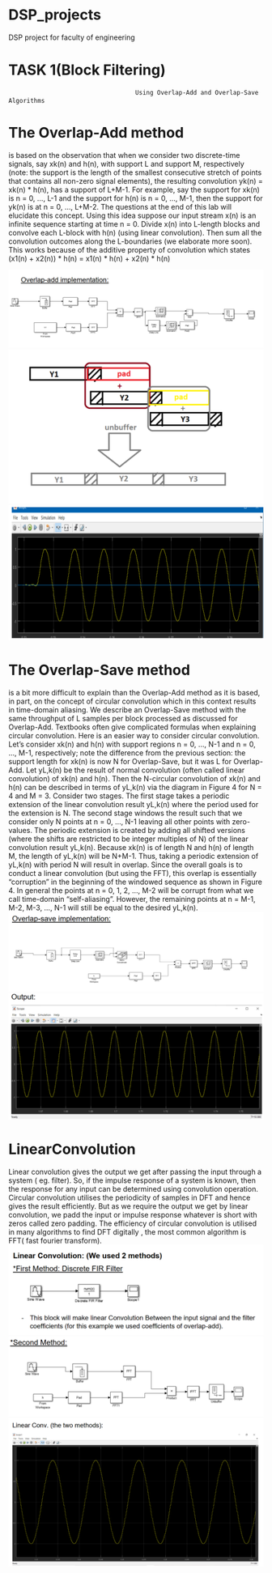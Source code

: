 # DSP_projects
 DSP project for faculty of engineering 
 # TASK 1(Block Filtering)
                                       Using Overlap-Add and Overlap-Save Algorithms  
                                       
# The Overlap-Add method
is based on the observation that when we consider two discrete-time
signals, say xk(n) and h(n), with support L and support M, respectively (note: the support is the length of
the smallest consecutive stretch of points that contains all non-zero signal elements), the resulting
convolution yk(n) = xk(n) * h(n), has a support of L+M-1. For example, say the support for xk(n) is n = 0,
…, L-1 and the support for h(n) is n = 0, …, M-1, then the support for yk(n) is at n = 0, …, L+M-2. The
questions at the end of this lab will elucidate this concept.
Using this idea suppose our input stream x(n) is an infinite sequence starting at time n = 0. Divide
x(n) into L-length blocks and convolve each L-block with h(n) (using linear convolution). Then sum all
the convolution outcomes along the L-boundaries (we elaborate more soon). This works because of the
additive property of convolution which states (x1(n) + x2(n)) * h(n) = x1(n) * h(n) + x2(n) * h(n)

![](images/3.png)
![](images/4.png)
![](images/5.png)
# The Overlap-Save method 
is a bit more difficult to explain than the Overlap-Add method as it is
based, in part, on the concept of circular convolution which in this context results in time-domain
aliasing. We describe an Overlap-Save method with the same throughput of L samples per block
processed as discussed for Overlap-Add.
Textbooks often give complicated formulas when explaining circular convolution. Here is an
easier way to consider circular convolution. Let’s consider xk(n) and h(n) with support regions n = 0, …,
N-1 and n = 0, …, M-1, respectively; note the difference from the previous section: the support length for
xk(n) is now N for Overlap-Save, but it was L for Overlap-Add. Let yL,k(n) be the result of normal
convolution (often called linear convolution) of xk(n) and h(n). Then the N-circular convolution of xk(n)
and h(n) can be described in terms of yL,k(n) via the diagram in Figure 4 for N = 4 and M = 3. Consider
two stages. The first stage takes a periodic extension of the linear convolution result yL,k(n) where the
period used for the extension is N. The second stage windows the result such that we consider only N
points at n = 0, …, N-1 leaving all other points with zero-values. The periodic extension is created by
adding all shifted versions (where the shifts are restricted to be integer multiples of N) of the linear
convolution result yL,k(n). Because xk(n) is of length N and h(n) of length M, the length of yL,k(n) will be
N+M-1. Thus, taking a periodic extension of yL,k(n) with period N will result in overlap. Since the overall
goals is to conduct a linear convolution (but using the FFT), this overlap is essentially “corruption” in the
beginning of the windowed sequence as shown in Figure 4. In general the points at n = 0, 1, 2, …, M-2
will be corrupt from what we call time-domain “self-aliasing”. However, the remaining points at n = M-1,
M-2, M-3, …, N-1 will still be equal to the desired yL,k(n).
![](images/6.png)
![](images/7.png)


# LinearConvolution 
Linear convolution gives the output we get after passing the input through a system ( eg. filter). So, if the impulse response of a system is known, then the response for any input can be determined using convolution operation.
Circular convolution utilises the periodicity of samples in DFT and hence gives the result efficiently. But as we require the output we get by linear convolution, we padd the input or impulse response whatever is short with zeros called zero padding.
The efficiency of circular convolution is utilised in many algorithms to find DFT digitally , the most common algorithm is FFT( fast fourier transform).
![](images/2.png)
![](images/2.11.png)
![](images/1.png)
